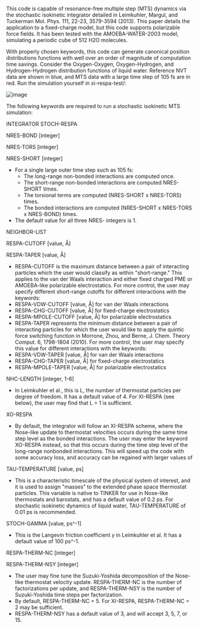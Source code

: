 This code is capable of resonance-free multiple step (MTS) dynamics via the stochastic isokinetic integrator detailed in Leimkuhler, Margul, and Tuckerman Mol. Phys. 111, 22-23, 3579-3594 (2013).  This paper details the application to a fixed-charge model, but this code supports polarizable force fields.  It has been tested with the AMOEBA-WATER-2003 model, simulating a periodic cube of 512 H2O molecules.

With properly chosen keywords, this code can generate canonical position distributions functions with well over an order of magnitude of computation time savings. Consider the Oxygen-Oxygen, Oxygen-Hydrogen, and Hydrogen-Hydrogen distribution functions of liquid water. Reference NVT data are shown in blue, and MTS data with a large time step of 105 fs are in red. Run the simulation yourself in xi-respa-test/:

![image](https://cloud.githubusercontent.com/assets/4325206/8332087/f47d509c-1a59-11e5-89be-9405b48b3039.png)


The following keywords are required to run a stochastic isokinetic MTS simulation:

 INTEGRATOR   STOCH-RESPA
 
 NRES-BOND [integer]
 
 NRES-TORS   [integer]
 
 NRES-SHORT [integer]
 
- For a single large outer time step such as 105 fs: 
  - The long-range non-bonded interactions are computed once. 
  - The short-range non-bonded interactions are computed NRES-SHORT times.  
  - The torsional terms are computed (NRES-SHORT x NRES-TORS) times.  
  - The bonded interactions are computed (NRES-SHORT x NRES-TORS x NRES-BOND) times. 
- The default value for all three NRES- integers is 1.

NEIGHBOR-LIST

RESPA-CUTOFF  [value, Å]

RESPA-TAPER    [value, Å]

 - RESPA-CUTOFF is the maximum distance between a pair of interacting particles which the user would classify as within "short-range."  This applies to the van der Waals interaction and either fixed charged PME or AMOEBA-like polarizable electrostatics.  For more control, the user may specify different short-range cutoffs for different interactions with the keywords:
  - RESPA-VDW-CUTOFF [value, Å] for van der Waals interactions 
  - RESPA-CHG-CUTOFF [value, Å] for fixed-charge electrostatics 
  - RESPA-MPOLE-CUTOFF [value, Å] for polarizable electrostatics
 - RESPA-TAPER represents the minimum distance between a pair of interacting particles for which the user would like to apply the quintic force switching function in Morrone, Zhou, and Berne, J. Chem. Theory Comput. 6, 1798-1804 (2010).  For more control, the user may specify this value for different interactions with the keywords:
  - RESPA-VDW-TAPER [value, Å] for van der Waals interactions 
  - RESPA-CHG-TAPER [value, Å] for fixed-charge electrostatics 
  - RESPA-MPOLE-TAPER [value, Å] for polarizable electrostatics

NHC-LENGTH [integer, 1-6]
 - In Leimkuhler et al., this is L, the number of thermostat particles per degree of freedom. It has a default value of 4. For XI-RESPA (see below), the user may find that L = 1 is sufficient. 

XO-RESPA
 - By default, the integrator will follow an XI-RESPA scheme, where the Nose-like update to thermostat velocities occurs during the same time step level as the bonded interactions.  The user may enter the keyword XO-RESPA instead, so that this occurs during the time step level of the long-range nonbonded interactions.  This will speed up the code with some accuracy loss, and accuracy can be regained with larger values of 

TAU-TEMPERATURE [value, ps]
 - This is a characteristic timescale of the physical system of interest, and it is used to assign "masses" to the extended phase space thermostat particles. This variable is native to TINKER for use in Nose-like thermostats and barostats, and has a default value of 0.2 ps.  For stochastic isokinetic dynamics of liquid water, TAU-TEMPERATURE of 0.01 ps is recommended. 

STOCH-GAMMA [value, ps^-1]
 - This is the Langevin friction coefficient $\gamma$ in Leimkuhler et al. It has a default value of 100 ps^-1.

RESPA-THERM-NC   [integer]

RESPA-THERM-NSY [integer]

 - The user may fine tune the Suzuki-Yoshida decomposition of the Nose-like thermostat velocity update. RESPA-THERM-NC is the number of factorizations per update, and RESPA-THERM-NSY is the number of Suzuki-Yoshida time steps per factorization. 
 - By default, RESPA-THERM-NC = 5. For XI-RESPA, RESPA-THERM-NC = 2 may be sufficient. 
 - RESPA-THERM-NSY has a default value of 3, and will accept 3, 5, 7, or 15.

